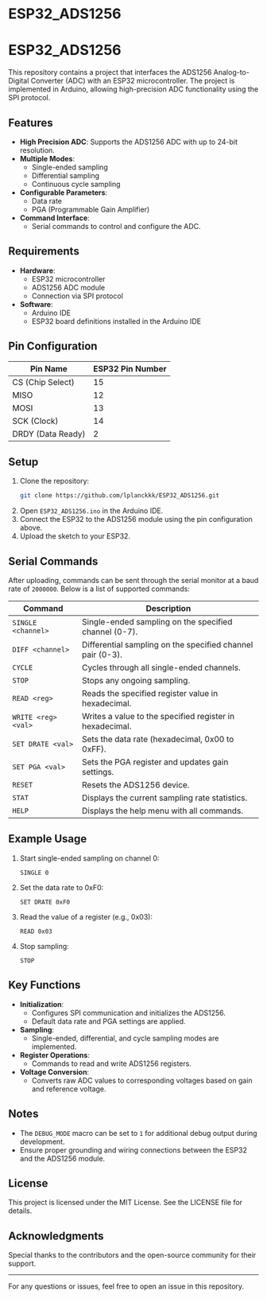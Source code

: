 # ESP32_ADS1256


# ESP32_ADS1256

This repository contains a project that interfaces the ADS1256 Analog-to-Digital Converter (ADC) with an ESP32 microcontroller. The project is implemented in Arduino, allowing high-precision ADC functionality using the SPI protocol.

## Features

- **High Precision ADC**: Supports the ADS1256 ADC with up to 24-bit resolution.
- **Multiple Modes**:
  - Single-ended sampling
  - Differential sampling
  - Continuous cycle sampling
- **Configurable Parameters**:
  - Data rate
  - PGA (Programmable Gain Amplifier)
- **Command Interface**:
  - Serial commands to control and configure the ADC.

## Requirements

- **Hardware**:
  - ESP32 microcontroller
  - ADS1256 ADC module
  - Connection via SPI protocol
- **Software**:
  - Arduino IDE
  - ESP32 board definitions installed in the Arduino IDE

## Pin Configuration

| Pin Name     | ESP32 Pin Number |
|--------------|------------------|
| CS (Chip Select) | 15 |
| MISO         | 12 |
| MOSI         | 13 |
| SCK (Clock)  | 14 |
| DRDY (Data Ready) | 2 |

## Setup

1. Clone the repository:
   ```bash
   git clone https://github.com/lplanckkk/ESP32_ADS1256.git
   ```
2. Open `ESP32_ADS1256.ino` in the Arduino IDE.
3. Connect the ESP32 to the ADS1256 module using the pin configuration above.
4. Upload the sketch to your ESP32.

## Serial Commands

After uploading, commands can be sent through the serial monitor at a baud rate of `2000000`. Below is a list of supported commands:

| Command | Description |
|---------|-------------|
| `SINGLE <channel>` | Single-ended sampling on the specified channel (0-7). |
| `DIFF <channel>` | Differential sampling on the specified channel pair (0-3). |
| `CYCLE` | Cycles through all single-ended channels. |
| `STOP` | Stops any ongoing sampling. |
| `READ <reg>` | Reads the specified register value in hexadecimal. |
| `WRITE <reg> <val>` | Writes a value to the specified register in hexadecimal. |
| `SET DRATE <val>` | Sets the data rate (hexadecimal, 0x00 to 0xFF). |
| `SET PGA <val>` | Sets the PGA register and updates gain settings. |
| `RESET` | Resets the ADS1256 device. |
| `STAT` | Displays the current sampling rate statistics. |
| `HELP` | Displays the help menu with all commands. |

## Example Usage

1. Start single-ended sampling on channel 0:
   ```
   SINGLE 0
   ```
2. Set the data rate to 0xF0:
   ```
   SET DRATE 0xF0
   ```
3. Read the value of a register (e.g., 0x03):
   ```
   READ 0x03
   ```
4. Stop sampling:
   ```
   STOP
   ```

## Key Functions

- **Initialization**:
  - Configures SPI communication and initializes the ADS1256.
  - Default data rate and PGA settings are applied.
- **Sampling**:
  - Single-ended, differential, and cycle sampling modes are implemented.
- **Register Operations**:
  - Commands to read and write ADS1256 registers.
- **Voltage Conversion**:
  - Converts raw ADC values to corresponding voltages based on gain and reference voltage.

## Notes

- The `DEBUG_MODE` macro can be set to `1` for additional debug output during development.
- Ensure proper grounding and wiring connections between the ESP32 and the ADS1256 module.

## License

This project is licensed under the MIT License. See the LICENSE file for details.

## Acknowledgments

Special thanks to the contributors and the open-source community for their support.

---

For any questions or issues, feel free to open an issue in this repository.
